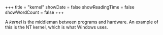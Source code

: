 +++
title = "kernel"
showDate = false
showReadingTime = false
showWordCount = false
+++

A _kernel_ is the middleman between programs and hardware. An example of this is the NT kernel, which is what Windows uses.